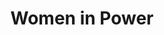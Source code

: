 ---
pid: FS275
title: Women in Power
location_transcription: Anywhere visible
zipcode: NJ07026
outside_phl: Garfield NJ
neighborhood: 
age: 
age_range: 
instagram: 
image_file_name: FS_275.jpg
proposal_transcription: |-
  I would like a monument that portrays a strong female from our history. Please :)
  -Rosa Parks -Harriet Tubman -Elenore Roosevelt -Michelle Obama -Ellen Degeneres
topic: History,Uplifting,Women
topic_summary: 0, 0, 0
type: Other No Form
keywords_other: 
credit: 
image_labels: 
twitter: 
facebook: 
permalink: "/monuments/fs275/"
layout: item-page
---